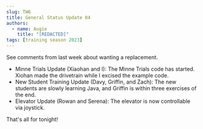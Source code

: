 ```yaml
---
slug: TW6
title: General Status Update 04
authors:
  - name: Augie
    title: "[REDACTED]"
tags: [training season 2023]
---
```


See comments from last week about wanting a replacement.

* Minne Trials Update (Xiaohan and I): The Minne Trials code has started. Xiohan made the drivetrain while I excised the example code.
* New Student Training Update (Davy, Griffin, and Zach): The new students are slowly learning Java, and Griffin is within three exercises of the end. 
* Elevator Update (Rowan and Serena): The elevator is now controllable via joystick. 

That's all for tonight!